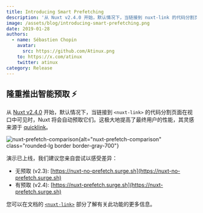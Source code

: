 ```yaml
---
title: Introducing Smart Prefetching
description: '从 Nuxt v2.4.0 开始，默认情况下，当链接到 nuxt-link 的代码分割页面在视口中可见时，Nuxt 将会自动预取它们。'
image: /assets/blog/introducing-smart-prefetching.png
date: 2019-01-28
authors:
  - name: Sébastien Chopin
    avatar:
      src: https://github.com/Atinux.png
    to: https://x.com/atinux
    twitter: atinux
category: Release
---
```


## 隆重推出智能预取 ⚡️

从 [Nuxt v2.4.0](https://github.com/nuxt/nuxt.js/releases/tag/v2.4.0) 开始，默认情况下，当链接到 `<nuxt-link>` 的代码分割页面在视口中可见时，Nuxt 将会自动预取它们。这极大地提高了最终用户的性能，其灵感来源于 [quicklink](https://github.com/GoogleChromeLabs/quicklink)。

![nuxt-prefetch-comparison](/assets/blog/nuxt-prefetch-comparison.gif){alt="nuxt-prefetch-comparison" class="rounded-lg border border-gray-700"}

演示已上线，我们建议您亲自尝试以感受差异：

- 无预取 (v2.3): [https://nuxt-no-prefetch.surge.sh](https://nuxt-no-prefetch.surge.sh)
- 有预取 (v2.4): [https://nuxt-prefetch.surge.sh](https://nuxt-prefetch.surge.sh)

您可以在文档的 [`<nuxt-link>`](https://v2.nuxt.com/docs/features/nuxt-components#the-nuxtlink-component) 部分了解有关此功能的更多信息。

